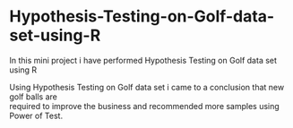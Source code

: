 # Hypothesis-Testing-on-Golf-data-set-using-R
In this mini project i have performed Hypothesis Testing on Golf data set using R

Using Hypothesis Testing on Golf data set i came to a conclusion that new golf balls are   
required to improve the business and recommended more samples using Power of Test.
